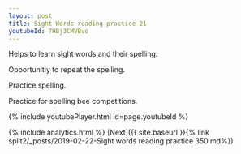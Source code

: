 ```yaml
---
layout: post
title: Sight Words reading practice 21
youtubeId: 7HBj3CMVBvo
---
```

 
 
Helps to learn sight words and their spelling.

Opportunitiy to repeat the spelling. 

Practice spelling. 
 
Practice for spelling bee competitions. 
 
{% include youtubePlayer.html id=page.youtubeId %}
 
 
{% include analytics.html %} 
[Next]({{ site.baseurl }}{% link  split2/_posts/2019-02-22-Sight words reading practice 350.md%})
 
